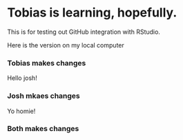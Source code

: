 # Tobias is learning, hopefully.

This is for testing out GitHub integration with RStudio.

Here is the version on my local computer


### Tobias makes changes

Hello josh!

### Josh mkaes changes

Yo homie! 

### Both makes changes


